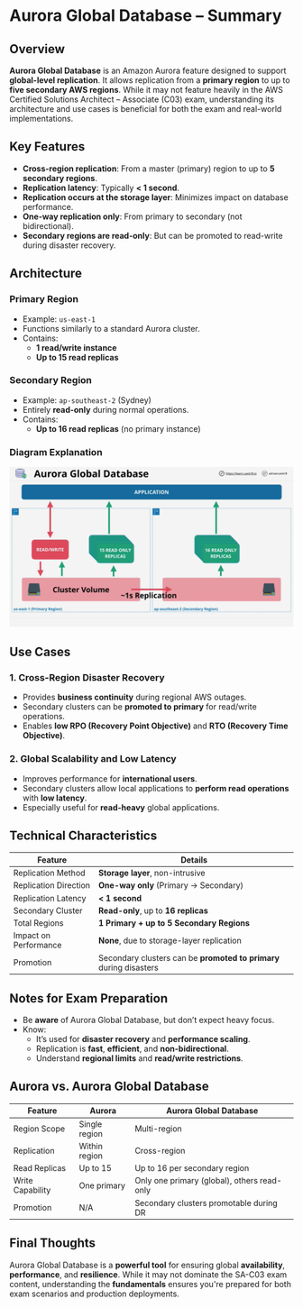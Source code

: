 # Aurora Global Database – Summary

## Overview

**Aurora Global Database** is an Amazon Aurora feature designed to support **global-level replication**. It allows replication from a **primary region** to up to **five secondary AWS regions**. While it may not feature heavily in the AWS Certified Solutions Architect – Associate (C03) exam, understanding its architecture and use cases is beneficial for both the exam and real-world implementations.

## Key Features

- **Cross-region replication**: From a master (primary) region to up to **5 secondary regions**.
- **Replication latency**: Typically **< 1 second**.
- **Replication occurs at the storage layer**: Minimizes impact on database performance.
- **One-way replication only**: From primary to secondary (not bidirectional).
- **Secondary regions are read-only**: But can be promoted to read-write during disaster recovery.

## Architecture

### Primary Region

- Example: `us-east-1`
- Functions similarly to a standard Aurora cluster.
- Contains:
  - **1 read/write instance**
  - **Up to 15 read replicas**

### Secondary Region

- Example: `ap-southeast-2` (Sydney)
- Entirely **read-only** during normal operations.
- Contains:
  - **Up to 16 read replicas** (no primary instance)

### Diagram Explanation

![alt text](./Images/image-25.png)

## Use Cases

### 1. **Cross-Region Disaster Recovery**

- Provides **business continuity** during regional AWS outages.
- Secondary clusters can be **promoted to primary** for read/write operations.
- Enables **low RPO (Recovery Point Objective)** and **RTO (Recovery Time Objective)**.

### 2. **Global Scalability and Low Latency**

- Improves performance for **international users**.
- Secondary clusters allow local applications to **perform read operations** with **low latency**.
- Especially useful for **read-heavy** global applications.

## Technical Characteristics

| Feature               | Details                                                            |
| --------------------- | ------------------------------------------------------------------ |
| Replication Method    | **Storage layer**, non-intrusive                                   |
| Replication Direction | **One-way only** (Primary → Secondary)                             |
| Replication Latency   | **< 1 second**                                                     |
| Secondary Cluster     | **Read-only**, up to **16 replicas**                               |
| Total Regions         | **1 Primary + up to 5 Secondary Regions**                          |
| Impact on Performance | **None**, due to storage-layer replication                         |
| Promotion             | Secondary clusters can be **promoted to primary** during disasters |

## Notes for Exam Preparation

- Be **aware** of Aurora Global Database, but don’t expect heavy focus.
- Know:
  - It’s used for **disaster recovery** and **performance scaling**.
  - Replication is **fast**, **efficient**, and **non-bidirectional**.
  - Understand **regional limits** and **read/write restrictions**.

## Aurora vs. Aurora Global Database

| Feature          | Aurora        | Aurora Global Database                      |
| ---------------- | ------------- | ------------------------------------------- |
| Region Scope     | Single region | Multi-region                                |
| Replication      | Within region | Cross-region                                |
| Read Replicas    | Up to 15      | Up to 16 per secondary region               |
| Write Capability | One primary   | Only one primary (global), others read-only |
| Promotion        | N/A           | Secondary clusters promotable during DR     |

## Final Thoughts

Aurora Global Database is a **powerful tool** for ensuring global **availability**, **performance**, and **resilience**. While it may not dominate the SA-C03 exam content, understanding the **fundamentals** ensures you're prepared for both exam scenarios and production deployments.
